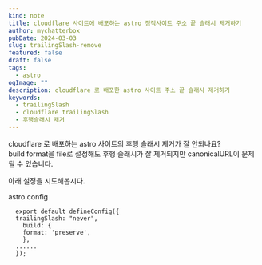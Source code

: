 ```yaml
---
kind: note
title: cloudflare 사이트에 배포하는 astro 정적사이트 주소 끝 슬래시 제거하기
author: mychatterbox
pubDate: 2024-03-03
slug: trailingSlash-remove
featured: false
draft: false
tags:
  - astro
ogImage: ""
description: cloudflare 로 배포한 astro 사이트 주소 끝 슬래시 제거하기
keywords:
  - trailingSlash
  - cloudflare trailingSlash
  - 후행슬래시 제거
---
```


cloudflare 로 배포하는 astro 사이트의 후행 슬래시 제거가 잘 안되나요?  
build format을 file로 설정해도 후행 슬래시가 잘 제거되지만 canonicalURL이 문제될 수 있습니다.

아래 설정을 시도해봅시다.

astro.config

```astro
  export default defineConfig({
  trailingSlash: "never",
    build: {
    format: 'preserve',
    },
  ......
  });
```
